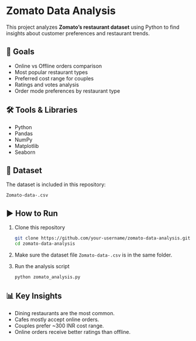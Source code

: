 # Zomato Data Analysis

This project analyzes **Zomato’s restaurant dataset** using Python to find insights about customer preferences and restaurant trends.

## 📌 Goals

* Online vs Offline orders comparison
* Most popular restaurant types
* Preferred cost range for couples
* Ratings and votes analysis
* Order mode preferences by restaurant type

## 🛠️ Tools & Libraries

* Python
* Pandas
* NumPy
* Matplotlib
* Seaborn

## 📂 Dataset

The dataset is included in this repository:

```
Zomato-data-.csv
```

## ▶️ How to Run

1. Clone this repository

   ```bash
   git clone https://github.com/your-username/zomato-data-analysis.git
   cd zomato-data-analysis
   ```
2. Make sure the dataset file `Zomato-data-.csv` is in the same folder.
3. Run the analysis script

   ```bash
   python zomato_analysis.py
   ```

## 📊 Key Insights

* Dining restaurants are the most common.
* Cafes mostly accept online orders.
* Couples prefer \~300 INR cost range.
* Online orders receive better ratings than offline.
